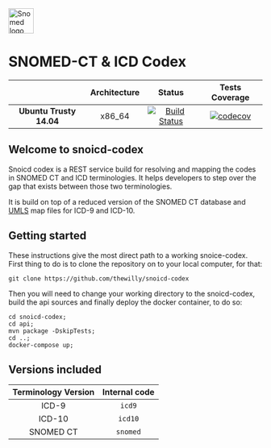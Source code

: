 <img src="https://github.com/thewilly/snoicd-codex/blob/master/docs/snoicd-codex-logo.png" alt="Snomed logo" height="50">

# SNOMED-CT & ICD Codex 

|| **Architecture** | **Status** | **Tests Coverage**
|:------:|:-:|:----------:|:---:|
|**Ubuntu Trusty 14.04**|x86_64|[![Build Status](https://travis-ci.org/thewilly/snoicd-codex.svg?branch=master)](https://travis-ci.org/thewilly/snoicd-codex)|[![codecov](https://codecov.io/gh/thewilly/snoicd-codex/branch/master/graph/badge.svg)](https://codecov.io/gh/thewilly/snoicd-codex)|

## Welcome to snoicd-codex
Snoicd codex is a REST service build for resolving and mapping the codes in SNOMED CT and ICD terminologies. It helps developers to step over the gap that exists between those two terminologies.

It is build on top of a reduced version of the SNOMED CT database and [UMLS](https://www.nlm.nih.gov/research/umls/) map files for ICD-9 and ICD-10.

## Getting started
These instructions give the most direct path to a working snoice-codex. First thing to do is to clone the repository on to your local computer, for that:
  
``` shell
git clone https://github.com/thewilly/snoicd-codex
```
  
Then you will need to change your working directory to the snoicd-codex, build the api sources and finally deploy the docker container, to do so:
  
```
cd snoicd-codex;
cd api;
mvn package -DskipTests;
cd ..;
docker-compose up;
```

## Versions included

| **Terminology Version** | **Internal code** |
|:------:|:-----:|
|ICD-9|`icd9`|
|ICD-10|`icd10`|
|SNOMED CT|`snomed`|
